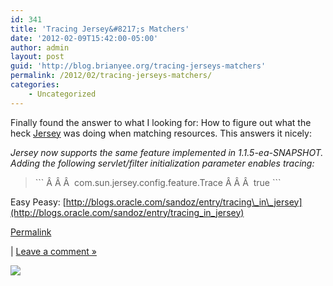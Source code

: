```yaml
---
id: 341
title: 'Tracing Jersey&#8217;s Matchers'
date: '2012-02-09T15:42:00-05:00'
author: admin
layout: post
guid: 'http://blog.brianyee.org/tracing-jerseys-matchers'
permalink: /2012/02/tracing-jerseys-matchers/
categories:
    - Uncategorized
---
```


Finally found the answer to what I looking for: How to figure out what the heck [Jersey](http://jersey.java.net/) was doing when matching resources. This answers it nicely:

*Jersey now supports the same feature implemented in 1.1.5-ea-SNAPSHOT. Adding the following servlet/filter initialization parameter enables tracing:*

> <div class="CodeRay"><div class="code">```
> <init-param>
> Â Â Â  <param-name>com.sun.jersey.config.feature.Trace</param-name>
> Â Â Â  <param-value>true</param-value>
> </init-param>
> ```
> 
> </div></div>

Easy Peasy: [http://blogs.oracle.com/sandoz/entry/tracing\_in\_jersey](http://blogs.oracle.com/sandoz/entry/tracing_in_jersey)

[Permalink](http://blog.brianyee.org/tracing-jerseys-matchers)

 | [Leave a comment »](http://blog.brianyee.org/tracing-jerseys-matchers#comment)

![](http://feeds.feedburner.com/~r/brianyee/LmTz/~4/xUfwoyfTMr8)